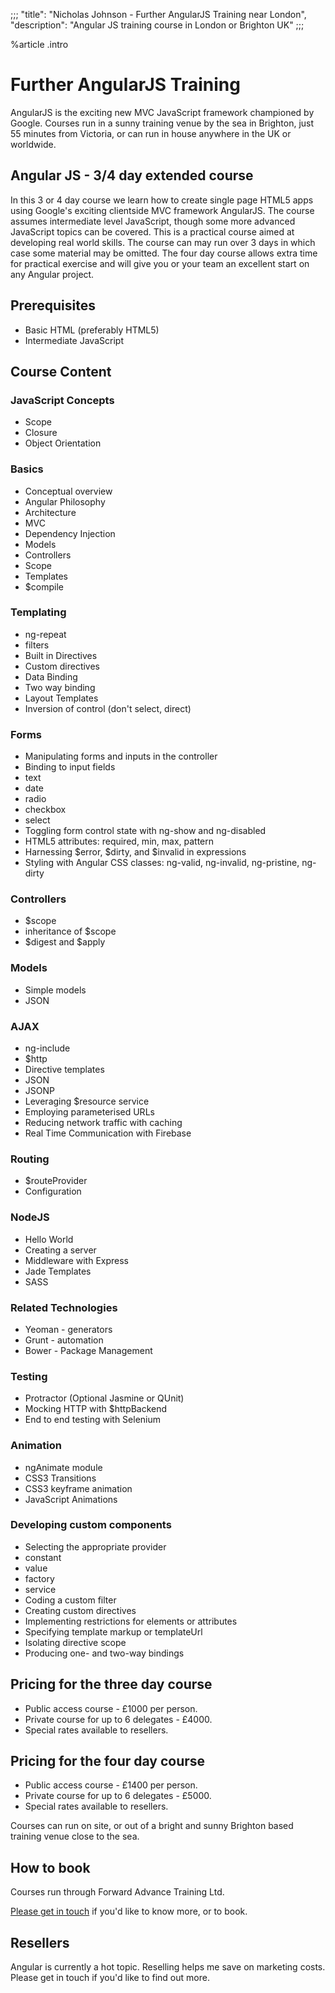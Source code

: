 ;;;
"title": "Nicholas Johnson - Further AngularJS Training near London",
"description": "Angular JS training course in London or Brighton UK"
;;;

%article
.intro

# Further AngularJS Training

AngularJS is the exciting new MVC JavaScript framework championed by Google. Courses run in a sunny training venue by the sea in Brighton, just 55 minutes from Victoria, or can run in house anywhere in the UK or worldwide.



## Angular JS - 3/4 day extended course

In this 3 or 4 day course we learn how to create single page HTML5 apps using Google's exciting clientside MVC framework AngularJS. The course assumes intermediate level JavaScript, though some more advanced JavaScript topics can be covered. This is a practical course aimed at developing real world skills. The course can may run over 3 days in which case some material may be omitted. The four day course allows extra time for practical exercise and will give you or your team an excellent start on any Angular project.

## Prerequisites

* Basic HTML (preferably HTML5)
* Intermediate JavaScript

## Course Content

### JavaScript Concepts

* Scope
* Closure
* Object Orientation

### Basics

* Conceptual overview
* Angular Philosophy
* Architecture
* MVC
* Dependency Injection
* Models
* Controllers
* Scope
* Templates
* $compile

### Templating

* ng-repeat
* filters
* Built in Directives
* Custom directives
* Data Binding
* Two way binding
* Layout Templates
* Inversion of control (don't select, direct)

### Forms

* Manipulating forms and inputs in the controller
* Binding to input fields
* text
* date
* radio
* checkbox
* select
* Toggling form control state with ng-show and ng-disabled
* HTML5 attributes: required, min, max, pattern
* Harnessing $error, $dirty, and $invalid in expressions
* Styling with Angular CSS classes: ng-valid, ng-invalid, ng-pristine, ng-dirty

### Controllers

* $scope
* inheritance of $scope
* $digest and $apply

### Models

* Simple models
* JSON

### AJAX

* ng-include
* $http
* Directive templates
* JSON
* JSONP
* Leveraging $resource service
* Employing parameterised URLs
* Reducing network traffic with caching
* Real Time Communication with Firebase

### Routing

* $routeProvider
* Configuration

### NodeJS

* Hello World
* Creating a server
* Middleware with Express
* Jade Templates
* SASS

### Related Technologies

* Yeoman - generators
* Grunt - automation
* Bower - Package Management

### Testing

* Protractor (Optional Jasmine or QUnit)
* Mocking HTTP with $httpBackend
* End to end testing with Selenium

### Animation

* ngAnimate module
* CSS3 Transitions
* CSS3 keyframe animation
* JavaScript Animations

### Developing custom components

* Selecting the appropriate provider
* constant
* value
* factory
* service
* Coding a custom filter
* Creating custom directives
* Implementing restrictions for elements or attributes
* Specifying template markup or templateUrl
* Isolating directive scope
* Producing one- and two-way bindings


## Pricing for the three day course

* Public access course - &pound;1000 per person.
* Private course for up to 6 delegates - &pound;4000.
* Special rates available to resellers.


## Pricing for the four day course

* Public access course - &pound;1400 per person.
* Private course for up to 6 delegates - &pound;5000.
* Special rates available to resellers.

Courses can run on site, or out of a bright and sunny Brighton based training venue close to the sea.

## How to book

Courses run through Forward Advance Training Ltd.

[Please get in touch](mailto:hello@nicholasjohnson.com) if you'd like to know more, or to book.

## Resellers

Angular is currently a hot topic. Reselling helps me save on marketing costs. Please get in touch if you'd like to find out more.

